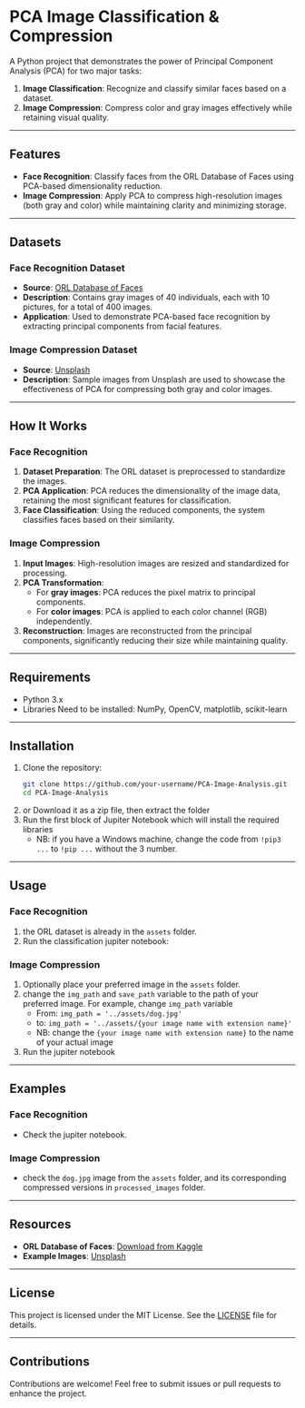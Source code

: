 # **PCA Image Classification & Compression**

A Python project that demonstrates the power of Principal Component Analysis (PCA) for two major tasks:
1. **Image Classification**: Recognize and classify similar faces based on a dataset.
2. **Image Compression**: Compress color and gray images effectively while retaining visual quality.

---

## **Features**
- **Face Recognition**: Classify faces from the ORL Database of Faces using PCA-based dimensionality reduction.
- **Image Compression**: Apply PCA to compress high-resolution images (both gray and color) while maintaining clarity and minimizing storage.

---

## **Datasets**
### **Face Recognition Dataset**
- **Source**: [ORL Database of Faces](https://www.kaggle.com/kasikrit/att-database-of-faces/download)
- **Description**: Contains gray images of 40 individuals, each with 10 pictures, for a total of 400 images.
- **Application**: Used to demonstrate PCA-based face recognition by extracting principal components from facial features.

### **Image Compression Dataset**
- **Source**: [Unsplash](https://unsplash.com)
- **Description**: Sample images from Unsplash are used to showcase the effectiveness of PCA for compressing both gray and color images.

---

## **How It Works**
### **Face Recognition**
1. **Dataset Preparation**: The ORL dataset is preprocessed to standardize the images.
2. **PCA Application**: PCA reduces the dimensionality of the image data, retaining the most significant features for classification.
3. **Face Classification**: Using the reduced components, the system classifies faces based on their similarity.

### **Image Compression**
1. **Input Images**: High-resolution images are resized and standardized for processing.
2. **PCA Transformation**:
   - For **gray images**: PCA reduces the pixel matrix to principal components.
   - For **color images**: PCA is applied to each color channel (RGB) independently.
3. **Reconstruction**: Images are reconstructed from the principal components, significantly reducing their size while maintaining quality.

---

## **Requirements**
- Python 3.x
- Libraries Need to be installed: NumPy, OpenCV, matplotlib, scikit-learn

---

## **Installation**
1. Clone the repository:
   ```bash
   git clone https://github.com/your-username/PCA-Image-Analysis.git
   cd PCA-Image-Analysis
   ```
2. or Download it as a zip file, then extract the folder
3. Run the first block of Jupiter Notebook which will install the required libraries
    - NB: if you have a Windows machine, change the code from `!pip3 ...` to `!pip ...` without the 3 number.
---

## **Usage**
### **Face Recognition**
1. the ORL dataset is already in the `assets` folder.
2. Run the classification jupiter notebook:

### **Image Compression**
1. Optionally place your preferred image in the `assets` folder.
2. change the `img_path` and `save_path` variable to the path of your preferred image. For example, change `img_path` variable
    - From: `img_path = '../assets/dog.jpg'`
    - to: `img_path = '../assets/{your image name with extension name}'`
    - NB: change the `{your image name with extension name}` to the name of your actual image
2. Run the jupiter notebook

---

## **Examples**
### **Face Recognition**
- Check the jupiter notebook.

### **Image Compression**
- check the `dog.jpg` image from the `assets` folder, and its corresponding compressed versions in `processed_images` folder.

---

## **Resources**
- **ORL Database of Faces**: [Download from Kaggle](https://www.kaggle.com/kasikrit/att-database-of-faces/download)
- **Example Images**: [Unsplash](https://unsplash.com)

---

## **License**
This project is licensed under the MIT License. See the [LICENSE](LICENSE) file for details.

---

## **Contributions**
Contributions are welcome! Feel free to submit issues or pull requests to enhance the project.
